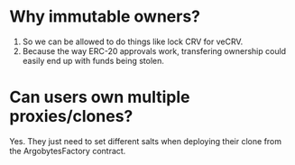 # Why immutable owners?

1. So we can be allowed to do things like lock CRV for veCRV.
2. Because the way ERC-20 approvals work, transfering ownership could easily end up with funds being stolen.

# Can users own multiple proxies/clones?

Yes. They just need to set different salts when deploying their clone from the ArgobytesFactory contract.

